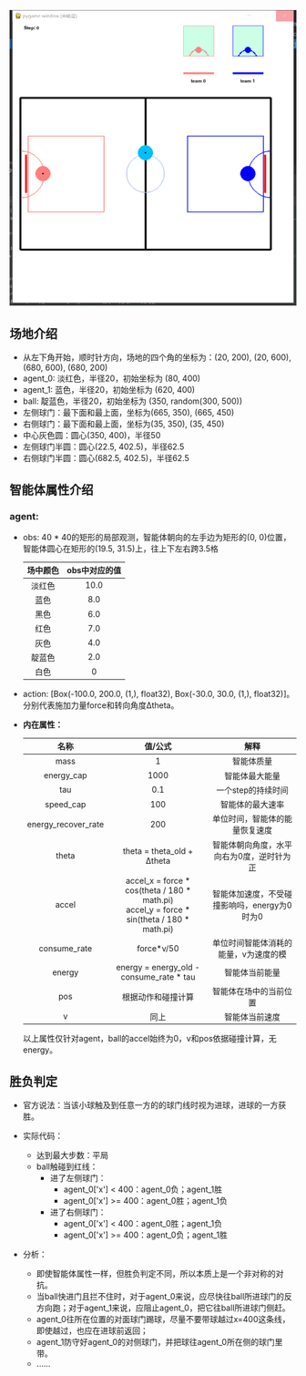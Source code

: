 ![img.png](仿真截图.png)

## 场地介绍

* 从左下角开始，顺时针方向，场地的四个角的坐标为：(20, 200), (20, 600), (680, 600), (680, 200)
* agent_0: 淡红色，半径20，初始坐标为 (80, 400)
* agent_1: 蓝色，半径20，初始坐标为 (620, 400)
* ball: 靛蓝色，半径20，初始坐标为 (350, random(300, 500))
* 左侧球门：最下面和最上面，坐标为(665, 350), (665, 450)
* 右侧球门：最下面和最上面，坐标为(35, 350), (35, 450)
* 中心灰色圆：圆心(350, 400)，半径50
* 左侧球门半圆：圆心(22.5, 402.5)，半径62.5
* 右侧球门半圆：圆心(682.5, 402.5)，半径62.5

## 智能体属性介绍

### agent:
* obs:  40 * 40的矩形的局部观测，智能体朝向的左手边为矩形的(0, 0)位置，智能体圆心在矩形的(19.5, 31.5)上，往上下左右跨3.5格

  | 场中颜色 | obs中对应的值 |
  | :------: | :-----------: |
  |  淡红色  |     10.0      |
  |   蓝色   |      8.0      |
  |   黑色   |      6.0      |
  |   红色   |      7.0      |
  |   灰色   |      4.0      |
  |  靛蓝色  |      2.0      |
  |   白色   |       0       |

* action:  [Box(-100.0, 200.0, (1,), float32), Box(-30.0, 30.0, (1,), float32)]。分别代表施加力量force和转向角度Δtheta。

* **内在属性：**

  |        名称         |                           值/公式                            |                     解释                     |
  | :-----------------: | :----------------------------------------------------------: | :------------------------------------------: |
  |        mass         |                              1                               |                  智能体质量                  |
  |     energy_cap      |                             1000                             |                智能体最大能量                |
  |         tau         |                             0.1                              |              一个step的持续时间              |
  |      speed_cap      |                             100                              |               智能体的最大速率               |
  | energy_recover_rate |                             200                              |        单位时间，智能体的能量恢复速度        |
  |        theta        |                  theta = theta_old + Δtheta                  |  智能体朝向角度，水平向右为0度，逆时针为正   |
  |        accel        | accel_x = force * cos(theta / 180 * math.pi)<br /> accel_y = force * sin(theta / 180 * math.pi) | 智能体加速度，不受碰撞影响吗，energy为0时为0 |
  |    consume_rate     |                          force*v/50                          |    单位时间智能体消耗的能量，v为速度的模     |
  |       energy        |           energy = energy_old - consume_rate * tau           |                智能体当前能量                |
  |         pos         |                      根据动作和碰撞计算                      |            智能体在场中的当前位置            |
  |          v          |                             同上                             |                智能体当前速度                |

  以上属性仅针对agent，ball的accel始终为0，v和pos依据碰撞计算，无energy。

## 胜负判定

* 官方说法：当该小球触及到任意一方的的球门线时视为进球，进球的一方获胜。
* 实际代码：
  * 达到最大步数：平局
  * ball触碰到红线：
    * 进了左侧球门：
      * agent_0['x'] < 400：agent_0负；agent_1胜
      * agent_0['x'] >= 400：agent_0胜；agent_1负
    * 进了右侧球门：
      * agent_0['x'] < 400：agent_0胜；agent_1负
      * agent_0['x'] >= 400：agent_0负；agent_1胜

* 分析：
  * 即使智能体属性一样，但胜负判定不同，所以本质上是一个非对称的对抗。
  * 当ball快进门且拦不住时，对于agent_0来说，应尽快往ball所进球门的反方向跑；对于agent_1来说，应阻止agent_0，把它往ball所进球门侧赶。
  * agent_0往所在位置的对面球门踢球，尽量不要带球越过x=400这条线，即使越过，也应在进球前返回；
  * agent_1防守好agent_0的对侧球门，并把球往agent_0所在侧的球门里带。
  * ......